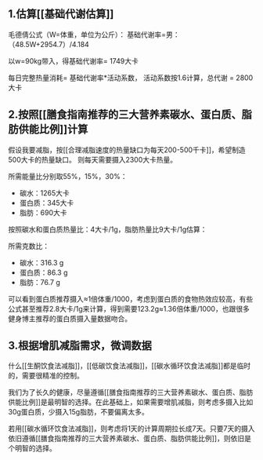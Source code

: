 ## 1.估算[[基础代谢估算]]
毛德倩公式（W=体重，单位为公斤）：
基础代谢率=男：（48.5W+2954.7）/4.184

以w=90kg带入，得基础代谢率= 1749大卡

每日完整热量消耗= 基础代谢率\*活动系数，
活动系数按1.6计算，总代谢 = 2800大卡

## 2.按照[[膳食指南推荐的三大营养素碳水、蛋白质、脂肪供能比例]]计算

假设我要减脂，按[[合理减脂速度的热量缺口为每天200-500千卡]]，希望制造500大卡的热量缺口。
则每天需要摄入2300大卡热量。

所需能量比分别取55%，15%，30%：
- 碳水：1265大卡
- 蛋白质：345大卡
- 脂肪：690大卡

按照碳水和蛋白质热量比：4大卡/1g，脂肪热量比9大卡/1g估算：

所需克数比：
- 碳水：316.3 g
- 蛋白质：86.3 g
- 脂肪：76.7 g

可以看到蛋白质推荐摄入≈1倍体重/1000，考虑到蛋白质的食物热效应较高，有些公式甚至推荐2.8大卡/1g来计算，得到需要123.2g≈1.36倍体重/1000，也跟很多健身博主推荐的蛋白质摄入量数据吻合。

## 3.根据增肌减脂需求，微调数据

什么[[生酮饮食法减脂]]，[[低碳饮食法减脂]]，[[碳水循环饮食法减脂]]都是临时的，需要很精准的控制。

我们为了长久的健康，尽量遵循[[膳食指南推荐的三大营养素碳水、蛋白质、脂肪供能比例]]是最明智的选择。在此基础上，如果需要增肌减脂，则考虑多摄入比如30g蛋白质，少摄入15g脂肪，不要偏离太多。

若用[[碳水循环饮食法减脂]]，则考虑将1天的计算周期拉长成7天。只要7天的摄入依旧遵循[[膳食指南推荐的三大营养素碳水、蛋白质、脂肪供能比例]]，则依旧是个明智的选择。